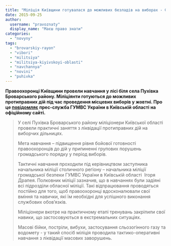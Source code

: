 ```yaml
---
title: "Міліція Київщини готувалася до можливих безладів на виборах - ФОТО"
date: 2015-09-25
author: 
  username: "pravoznaty"
  display_name: "Маєш право знати"
categories: 
  - "novyny"
tags: 
  - "brovarskiy-rayon"
  - "vibori"
  - "militsiya"
  - "militsiya-kiyivskoyi-oblasti"
  - "navchannya"
  - "novini"
  - "puhivka"
---
```


**Правоохоронці Київщини провели навчання у лісі біля села Пухівка Броварського району. Міліціянти готуються до можливих протиправних дій під час проведення місцевих виборів у жовтні. Про це [повідомляє](http://www.mvs.gov.ua/mvs/control/kyivska/uk/publish/article/175672) прес-служба ГУМВС України в Київській області на офіційному сайті.**

> У селі Пухівка Броварського району міліціонери Київської області провели практичні заняття з ліквідації протиправних дій на виборчих дільницях.
> 
> Мета навчання – підвищення рівня бойової готовності правоохоронців до дій у припиненні групових порушень громадського порядку у період виборів.
> 
> Тактичні навчання проходили під керівництвом заступника начальника міліції столичного регіону – начальника міліції громадської безпеки ГУМВС України в Київській області  Ігоря Драпея. Полковник міліції зазначив, що в навчаннях були задіяні всі підрозділи обласної міліції. Такі відпрацювання проводяться постійно для того, щоб правоохоронці вдосконалювали свої вміння та навички, які їм необхідні для успішного виконання службових обов’язків.
> 
> Міліціонери вкотре на практичному етапі тренувань закріпили свої навики, що застосовуються в екстремальних ситуаціях.
> 
> Масові бійки, постріли, вибухи, застосування сльозогінного газу та водомету - у такий спосіб міліція проводила тактико-оперативні навчання з ліквідації масових заворушень.
